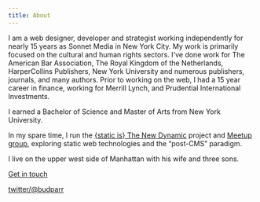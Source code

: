 ```yaml
---
title: About
---
```


I am a web designer, developer and strategist working independently for nearly 15 years as Sonnet Media in New York City. My work is primarily focused on the cultural and human rights sectors. I've done work for The American Bar Association, The Royal Kingdom of the Netherlands, HarperCollins Publishers, New York University and numerous publishers, journals, and many authors. Prior to working on the web, I had a 15 year career in finance, working for Merrill Lynch, and Prudential International Investments.

I earned a Bachelor of Science and Master of Arts from New York University.

In my spare time, I run the [{static is} The New Dynamic](https://www.thenewdynamic.org/) project and [Meetup group](http://www.meetup.com/the-new-dynamic/), exploring static web technologies and the “post-CMS” paradigm.

I live on the upper west side of Manhattan with his wife and three sons.

[Get in touch](javascript:void(location.href='mailto:'+String.fromCharCode(98,117,100,112,97,114,114,64,103,109,97,105,108,46,99,111,109)+'?subject=from%20the%20budparr.com%20website'))

[twitter/@budparr](http://twitter.com/budparr)